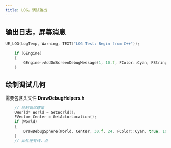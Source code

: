 ```yaml
---
title: LOG，调试输出
---
```


## 输出日志，屏幕消息  
```c++
UE_LOG(LogTemp, Warning, TEXT("LOG Test: Begin from C++"));
```
```c++
	if (GEngine)
	{
		GEngine->AddOnScreenDebugMessage(1, 10.f, FColor::Cyan, FString::Printf(TEXT("GroundSpeed: %.2f"), GroundSpeed));
	}
```
## 绘制调试几何  
需要包含头文件 **DrawDebugHelpers.h**
```c++
	// 绘制调试球体
	UWorld* World = GetWorld();
	FVector Center = GetActorLocation();
	if (World)
	{
		DrawDebugSphere(World, Center, 30.f, 24, FColor::Cyan, true, 10.f);
	}
    // 此外还有线，点
```
